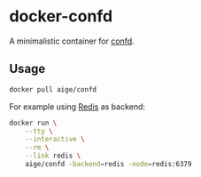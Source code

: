 # docker-confd

A minimalistic container for [confd](https://github.com/kelseyhightower/confd).

## Usage

```sh
docker pull aige/confd
```

For example using [Redis](http://redis.io) as backend:

```sh
docker run \
    --tty \
    --interactive \
    --rm \
    --link redis \
    aige/confd -backend=redis -node=redis:6379
```
